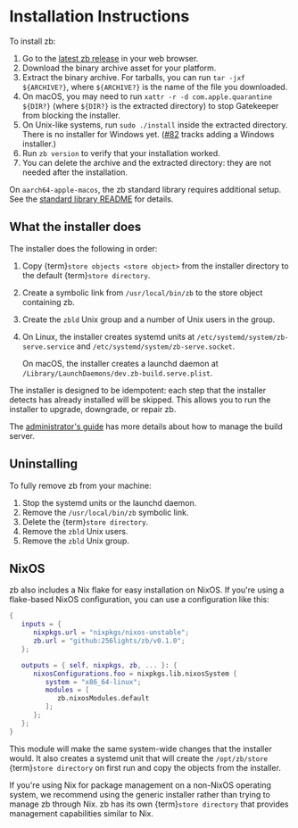 # Installation Instructions

To install zb:

1. Go to the [latest zb release](https://github.com/256lights/zb/releases/latest)
   in your web browser.
2. Download the binary archive asset for your platform.
3. Extract the binary archive.
   For tarballs, you can run `tar -jxf ${ARCHIVE?}`,
   where `${ARCHIVE?}` is the name of the file you downloaded.
4. On macOS, you may need to run `xattr -r -d com.apple.quarantine ${DIR?}`
   (where `${DIR?}` is the extracted directory)
   to stop Gatekeeper from blocking the installer.
5. On Unix-like systems, run `sudo ./install` inside the extracted directory.
   There is no installer for Windows yet.
   ([#82](https://github.com/256lights/zb/issues/82) tracks adding a Windows installer.)
6. Run `zb version` to verify that your installation worked.
7. You can delete the archive and the extracted directory:
   they are not needed after the installation.

On `aarch64-apple-macos`, the zb standard library requires additional setup.
See the [standard library README](https://github.com/256lights/zb-stdlib/blob/main/README.md) for details.

## What the installer does

The installer does the following in order:

1. Copy {term}`store objects <store object>`
   from the installer directory to the default {term}`store directory`.

2. Create a symbolic link from `/usr/local/bin/zb` to the store object containing zb.

3. Create the `zbld` Unix group and a number of Unix users in the group.

4. On Linux, the installer creates systemd units at `/etc/systemd/system/zb-serve.service`
   and `/etc/systemd/system/zb-serve.socket`.

   On macOS, the installer creates a launchd daemon at `/Library/LaunchDaemons/dev.zb-build.serve.plist`.

The installer is designed to be idempotent:
each step that the installer detects has already installed will be skipped.
This allows you to run the installer to upgrade, downgrade, or repair zb.

The [administrator's guide](admin/index.md) has more details
about how to manage the build server.

## Uninstalling

To fully remove zb from your machine:

1. Stop the systemd units or the launchd daemon.
2. Remove the `/usr/local/bin/zb` symbolic link.
3. Delete the {term}`store directory`.
4. Remove the `zbld` Unix users.
5. Remove the `zbld` Unix group.

## NixOS

zb also includes a Nix flake for easy installation on NixOS.
If you're using a flake-based NixOS configuration,
you can use a configuration like this:

```nix
{
   inputs = {
      nixpkgs.url = "nixpkgs/nixos-unstable";
      zb.url = "github:256lights/zb/v0.1.0";
   };

   outputs = { self, nixpkgs, zb, ... }: {
      nixosConfigurations.foo = nixpkgs.lib.nixosSystem {
         system = "x86_64-linux";
         modules = [
            zb.nixosModules.default
         ];
      };
   };
}
```

This module will make the same system-wide changes that the installer would.
It also creates a systemd unit that will create the `/opt/zb/store` {term}`store directory` on first run
and copy the objects from the installer.

If you're using Nix for package management on a non-NixOS operating system,
we recommend using the generic installer
rather than trying to manage zb through Nix.
zb has its own {term}`store directory` that provides management capabilities similar to Nix.
